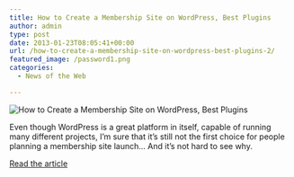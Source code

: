 ```yaml
---
title: How to Create a Membership Site on WordPress, Best Plugins
author: admin
type: post
date: 2013-01-23T08:05:41+00:00
url: /how-to-create-a-membership-site-on-wordpress-best-plugins-2/
featured_image: /password1.png
categories:
  - News of the Web

---
```

<img src="https://i1.wp.com/cdn.rockablethemes.com/wp-content/uploads/2013/01/password.png?w=700" alt="How to Create a Membership Site on WordPress, Best Plugins" data-recalc-dims="1" />

Even though WordPress is a great platform in itself, capable of running many different projects, I’m sure that it’s still not the first choice for people planning a membership site launch… And it’s not hard to see why.

<a href="http://rockablethemes.com/membership-wordpress-plugins/" title="How to Create a Membership Site on WordPress, Best Plugins" target="_blank">Read the article</a>